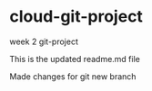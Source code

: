 # cloud-git-project

week 2 git-project



This is the updated readme.md file 



Made changes for git new branch 

